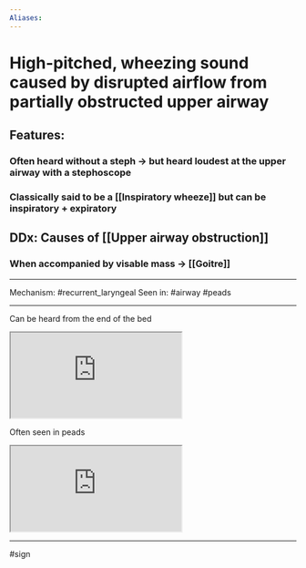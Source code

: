 ```yaml
---
Aliases:
---
```

# High-pitched, wheezing sound caused by disrupted airflow from partially obstructed upper airway
## Features:
### Often heard without a steph -> but heard loudest at the upper airway with a stephoscope
### Classically said to be a [[Inspiratory wheeze]] but can be inspiratory + expiratory
## DDx: Causes of [[Upper airway obstruction]]
### When accompanied by visable mass -> [[Goitre]]


---
Mechanism: #recurrent_laryngeal 
Seen in: #airway #peads 

---
Can be heard from the end of the bed
<iframe src="https://www.youtube.com/embed/vDdJo0RPKa8" class="resize-vertical"></iframe>

Often seen in peads
<iframe src="https://www.youtube.com/embed/mL2PKn6lQ4Y" class="resize-vertical"></iframe>

---
#sign 


